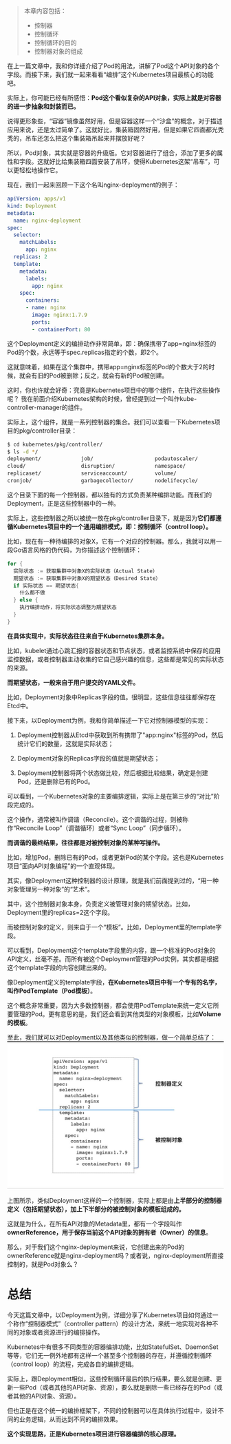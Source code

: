 > 本章内容包括：
> - 控制器
> - 控制循环
> - 控制循环的目的
> - 控制器对象的组成

在上一篇文章中，我和你详细介绍了Pod的用法，讲解了Pod这个API对象的各个字段。而接下来，我们就一起来看看“编排”这个Kubernetes项目最核心的功能吧。

实际上，你可能已经有所感悟：**Pod这个看似复杂的API对象，实际上就是对容器的进一步抽象和封装而已。**

说得更形象些，“容器”镜像虽然好用，但是容器这样一个“沙盒”的概念，对于描述应用来说，还是太过简单了。这就好比，集装箱固然好用，但是如果它四面都光秃秃的，吊车还怎么把这个集装箱吊起来并摆放好呢？

所以，Pod对象，其实就是容器的升级版。它对容器进行了组合，添加了更多的属性和字段。这就好比给集装箱四面安装了吊环，使得Kubernetes这架“吊车”，可以更轻松地操作它。

现在，我们一起来回顾一下这个名叫nginx-deployment的例子：
```yaml
apiVersion: apps/v1
kind: Deployment
metadata:
  name: nginx-deployment
spec:
  selector:
    matchLabels:
      app: nginx
  replicas: 2
  template:
    metadata:
      labels:
        app: nginx
    spec:
      containers:
      - name: nginx
        image: nginx:1.7.9
        ports:
        - containerPort: 80
```
这个Deployment定义的编排动作非常简单，即：确保携带了app=nginx标签的Pod的个数，永远等于spec.replicas指定的个数，即2个。

这就意味着，如果在这个集群中，携带app=nginx标签的Pod的个数大于2的时候，就会有旧的Pod被删除；反之，就会有新的Pod被创建。

这时，你也许就会好奇：究竟是Kubernetes项目中的哪个组件，在执行这些操作呢？
我在前面介绍Kubernetes架构的时候，曾经提到过一个叫作kube-controller-manager的组件。

实际上，这个组件，就是一系列控制器的集合。我们可以查看一下Kubernetes项目的pkg/controller目录：
```bash
$ cd kubernetes/pkg/controller/
$ ls -d */              
deployment/             job/                    podautoscaler/          
cloud/                  disruption/             namespace/              
replicaset/             serviceaccount/         volume/
cronjob/                garbagecollector/       nodelifecycle/          replication/            statefulset/            daemon/
```
这个目录下面的每一个控制器，都以独有的方式负责某种编排功能。而我们的Deployment，正是这些控制器中的一种。

实际上，这些控制器之所以被统一放在pkg/controller目录下，就是因为**它们都遵循Kubernetes项目中的一个通用编排模式，即：控制循环（control loop）。**

比如，现在有一种待编排的对象X，它有一个对应的控制器。那么，我就可以用一段Go语言风格的伪代码，为你描述这个控制循环：
```go
for {
  实际状态 := 获取集群中对象X的实际状态（Actual State）
  期望状态 := 获取集群中对象X的期望状态（Desired State）
  if 实际状态 == 期望状态{
    什么都不做
  } else {
    执行编排动作，将实际状态调整为期望状态
  }
}
```
**在具体实现中，实际状态往往来自于Kubernetes集群本身。**

比如，kubelet通过心跳汇报的容器状态和节点状态，或者监控系统中保存的应用监控数据，或者控制器主动收集的它自己感兴趣的信息，这些都是常见的实际状态的来源。

**而期望状态，一般来自于用户提交的YAML文件。**

比如，Deployment对象中Replicas字段的值。很明显，这些信息往往都保存在Etcd中。

接下来，以Deployment为例，我和你简单描述一下它对控制器模型的实现：

1. Deployment控制器从Etcd中获取到所有携带了"app:nginx"标签的Pod，然后统计它们的数量，这就是实际状态；

2. Deployment对象的Replicas字段的值就是期望状态；

3. Deployment控制器将两个状态做比较，然后根据比较结果，确定是创建Pod，还是删除已有的Pod。

可以看到，一个Kubernetes对象的主要编排逻辑，实际上是在第三步的“对比”阶段完成的。

这个操作，通常被叫作调谐（Reconcile）。这个调谐的过程，则被称作“Reconcile Loop”（调谐循环）或者“Sync Loop”（同步循环）。

**而调谐的最终结果，往往都是对被控制对象的某种写操作。**

比如，增加Pod，删除已有的Pod，或者更新Pod的某个字段。这也是Kubernetes项目“面向API对象编程”的一个直观体现。

其实，像Deployment这种控制器的设计原理，就是我们前面提到过的，“用一种对象管理另一种对象”的“艺术”。

其中，这个控制器对象本身，负责定义被管理对象的期望状态。比如，Deployment里的replicas=2这个字段。

而被控制对象的定义，则来自于一个“模板”。比如，Deployment里的template字段。

可以看到，Deployment这个template字段里的内容，跟一个标准的Pod对象的API定义，丝毫不差。而所有被这个Deployment管理的Pod实例，其实都是根据这个template字段的内容创建出来的。

像Deployment定义的template字段，**在Kubernetes项目中有一个专有的名字，叫作PodTemplate（Pod模板）**。

这个概念非常重要，因为大多数控制器，都会使用PodTemplate来统一定义它所要管理的Pod。更有意思的是，我们还会看到其他类型的对象模板，比如**Volume的模板**。

至此，我们就可以对Deployment以及其他类似的控制器，做一个简单总结了：
![](image/10-编排思想：控制器模型_time_1.png)

上图所示，类似Deployment这样的一个控制器，实际上都是由**上半部分的控制器定义（包括期望状态），加上下半部分的被控制对象的模板组成的。**

这就是为什么，在所有API对象的Metadata里，都有一个字段叫作**ownerReference，用于保存当前这个API对象的拥有者（Owner）的信息**。

那么，对于我们这个nginx-deployment来说，它创建出来的Pod的ownerReference就是nginx-deployment吗？或者说，nginx-deployment所直接控制的，就是Pod对象么？
# 总结

今天这篇文章中，以Deployment为例，详细分享了Kubernetes项目如何通过一个称作“控制器模式”（controller pattern）的设计方法，来统一地实现对各种不同的对象或者资源进行的编排操作。

Kubernetes中有很多不同类型的容器编排功能，比如StatefulSet、DaemonSet等等，它们无一例外地都有这样一个甚至多个控制器的存在，并遵循控制循环（control loop）的流程，完成各自的编排逻辑。

实际上，跟Deployment相似，这些控制循环最后的执行结果，要么就是创建、更新一些Pod（或者其他的API对象、资源），要么就是删除一些已经存在的Pod（或者其他的API对象、资源）。

但也正是在这个统一的编排框架下，不同的控制器可以在具体执行过程中，设计不同的业务逻辑，从而达到不同的编排效果。

**这个实现思路，正是Kubernetes项目进行容器编排的核心原理。**





